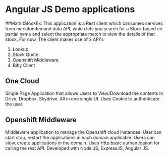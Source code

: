 # Angular JS Demo applications

##MarkitStockEx: 
  This application is a Rest client which consumes services from markitondemand data API, which lets you 
  search for a Stock based on partial name and select the appropriate match to view the details of that stock. 
  For now, The client makes use of 2 API's
  1. Lookup
  2. Stock Quote. 
  3. Openshift Middleware
  4. Bitly Client
  
## One Cloud
Single Page Application that allows Users to View/Download the contents in Drive, Dropbox, Skydrive. All in one single UI.
Uses Cookie to authenticate the user. 

## Openshift Middleware
Middleware application to manage the Openshift cloud instances. User can start stop, restart the applications in each domain applicable. Users can view, create applications in the domain. 
Uses Http basic authentication for calling the rest API. 
Developed with Node JS, ExpressJS, Angular JS. 

